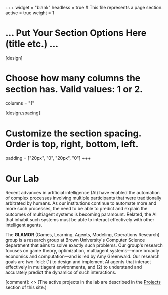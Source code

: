 +++
widget = "blank"
headless = true  # This file represents a page section.
active = true
weight = 1
# ... Put Your Section Options Here (title etc.) ...

[design]
# Choose how many columns the section has. Valid values: 1 or 2.
columns = "1"

[design.spacing]
  # Customize the section spacing. Order is top, right, bottom, left.
  padding = ["20px", "0", "20px", "0"]
+++
# Our Lab

Recent advances in artificial intelligence (AI) have enabled the automation of complex processes involving multiple participants that were traditionally arbitrated by humans. As our institutions continue to automate more and more such processes, the need to be able to predict and explain the outcomes of multiagent systems is becoming paramount. Related, the AI that inhabit such systems must be able to interact effectively with other intelligent agents.

The **GLAMOR** (Games, Learning, Agents, Modeling, Operations Research) group is a research group at Brown University's Computer Science department that aims to solve exactly such problems. Our group's research focuses on game theory, optimization, multiagent systems—more broadly economics and computation—and is led by Amy Greenwald. Our research goals are two-fold: (1) to design and implement AI agents that interact effectively in multiagent environments, and (2) to understand and accurately predict the dynamics of such interactions.


[comment]: <> (The active projects in the lab are described in the [Projects](/#projects) section of this site.) 